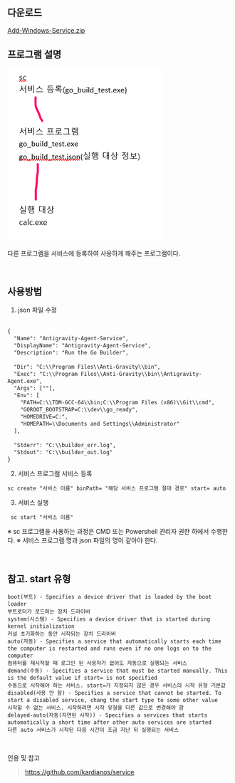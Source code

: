 ## 다운로드

[Add-Windows-Service.zip](/build/Add-Windows-Service.zip)

## 프로그램 설명

![](build/architecture.png)

다른 프로그램을 서비스에 등록하여 사용하게 해주는 프로그램이다.

<br>

## 사용방법

1. json 파일 수정
```

{
  "Name": "Antigravity-Agent-Service",
  "DisplayName": "Antigravity-Agent-Service",
  "Description": "Run the Go Builder",

  "Dir": "C:\\Program Files\\Anti-Gravity\\bin",
  "Exec": "C:\\Program Files\\Anti-Gravity\\bin\\Antigravity-Agent.exe",
  "Args": [""],
  "Env": [
    "PATH=C:\\TDM-GCC-64\\bin;C:\\Program Files (x86)\\Git\\cmd",
    "GOROOT_BOOTSTRAP=C:\\dev\\go_ready",
    "HOMEDRIVE=C:",
    "HOMEPATH=\\Documents and Settings\\Administrator"
  ],

  "Stderr": "C:\\builder_err.log",
  "Stdout": "C:\\builder_out.log"
}

```

2. 서비스 프로그램 서비스 등록

``` 
sc create "서비스 이름" binPath= "해당 서비스 프로그램 절대 경로" start= auto
```

3. 서비스 실행

```
 sc start "서비스 이름"
```

※ sc 프로그램을 사용하는 과정은 CMD 또는 Powershell 관리자 권한 하에서 수행한다.
※ 서비스 프로그램 명과 json 파일의 명이 같아야 한다.


<br>


## 참고. start 유형

```
boot(부트) - Specifies a device driver that is loaded by the boot loader
부트로더가 로드하는 장치 드라이버
system(시스템) - Specifies a device driver that is started during kernel initialization
커널 초기화하는 동안 시작되는 장치 드라이버
auto(자동) - Specifies a service that automatically starts each time the computer is restarted and runs even if no one logs on to the computer
컴퓨터를 재시작할 때 로그인 된 사용자가 없어도 자동으로 실행되는 서비스
demand(수동) - Specifies a service that must be started manually. This is the default value if start= is not specified
수동으로 시작해야 하는 서비스. start=가 지정되지 않은 경우 서비스의 시작 유형 기본값
disabled(사용 안 함) - Specifies a service that cannot be started. To start a disabled service, chang the start type to some other value
시작할 수 없는 서비스. 시작하려면 시작 유형을 다른 값으로 변경해야 함
delayed-auto(자동(지연된 시작)) - Specifies a services that starts automatically a short time after other auto services are started
다른 auto 서비스가 시작된 다음 시간이 조금 지난 뒤 실행되는 서비스
```

<br>



인용 및 참고

>https://github.com/kardianos/service